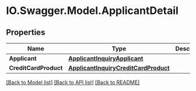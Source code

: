 # IO.Swagger.Model.ApplicantDetail
## Properties

Name | Type | Description | Notes
------------ | ------------- | ------------- | -------------
**Applicant** | [**ApplicantInquiryApplicant**](ApplicantInquiryApplicant.md) |  | 
**CreditCardProduct** | [**ApplicantInquiryCreditCardProduct**](ApplicantInquiryCreditCardProduct.md) |  | [optional] 

[[Back to Model list]](../README.md#documentation-for-models) [[Back to API list]](../README.md#documentation-for-api-endpoints) [[Back to README]](../README.md)

